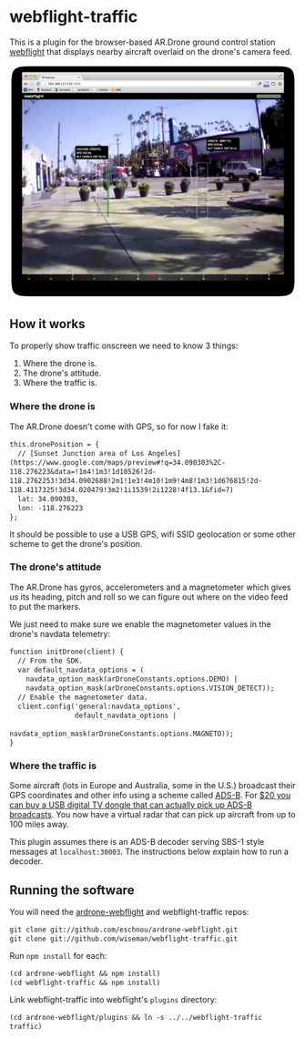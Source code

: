 # webflight-traffic

This is a plugin for the browser-based AR.Drone ground control station
[webflight](http://eschnou.github.io/ardrone-webflight/) that displays
nearby aircraft overlaid on the drone's camera feed.

![Screenshot](traffic-screenshot.jpg "Screenshot")


## How it works

To properly show traffic onscreen we need to know 3 things:

1. Where the drone is.
2. The drone's attitude.
3. Where the traffic is.


### Where the drone is

The AR.Drone doesn't come with GPS, so for now I fake it:

```
this.dronePosition = {
  // [Sunset Junction area of Los Angeles](https://www.google.com/maps/preview#!q=34.090303%2C-118.276223&data=!1m4!1m3!1d10526!2d-118.2762253!3d34.0902688!2m1!1e3!4m10!1m9!4m8!1m3!1d676815!2d-118.4117325!3d34.020479!3m2!1i1539!2i1228!4f13.1&fid=7)
  lat: 34.090303,
  lon: -118.276223
};
```

It should be possible to use a USB GPS, wifi SSID geolocation or some
other scheme to get the drone's position.


### The drone's attitude

The AR.Drone has gyros, accelerometers and a magnetometer which gives
us its heading, pitch and roll so we can figure out where on the video
feed to put the markers.

We just need to make sure we enable the magnetometer values in the
drone's navdata telemetry:

```
function initDrone(client) {
  // From the SDK.
  var default_navdata_options = (
    navdata_option_mask(arDroneConstants.options.DEMO) |
    navdata_option_mask(arDroneConstants.options.VISION_DETECT));
  // Enable the magnetometer data.
  client.config('general:navdata_options',
                default_navdata_options |
                navdata_option_mask(arDroneConstants.options.MAGNETO));
}
```


### Where the traffic is

Some aircraft (lots in Europe and Australia, some in the U.S.)
broadcast their GPS coordinates and other info using a scheme called
[ADS-B](http://en.wikipedia.org/wiki/Automatic_dependent_surveillance-broadcast).
For [$20 you can buy a USB digital TV dongle that can actually pick up
ADS-B
broadcasts](http://www.irrational.net/2012/08/06/tracking-planes-for-20-or-less/).
You now have a virtual radar that can pick up aircraft from up to 100
miles away.

This plugin assumes there is an ADS-B decoder serving SBS-1 style
messages at `localhost:30003`. The instructions below explain how to
run a decoder.


## Running the software

You will need the
[ardrone-webflight](https://github.com/eschnou/ardrone-webflight) and
webflight-traffic repos:

```
git clone git://github.com/eschnou/ardrone-webflight.git
git clone git://github.com/wiseman/webflight-traffic.git
```

Run `npm install` for each:

```
(cd ardrone-webflight && npm install)
(cd webflight-traffic && npm install)
```

Link webflight-traffic into webflight's `plugins` directory:

```
(cd ardrone-webflight/plugins && ln -s ../../webflight-traffic traffic)
```

